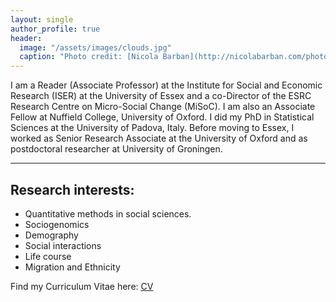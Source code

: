 ```yaml
---
layout: single
author_profile: true
header:
  image: "/assets/images/clouds.jpg"
  caption: "Photo credit: [Nicola Barban](http://nicolabarban.com/photography)"
---
```



I am a Reader (Associate Professor) at the Institute for Social and Economic Research (ISER) at the University of Essex and a co-Director of the ESRC Research Centre on Micro-Social Change (MiSoC). I am also an Associate Fellow at Nuffield College, University of Oxford. I did my PhD in Statistical Sciences at the University of Padova, Italy. Before moving to Essex, I worked as Senior Research Associate at the University of Oxford and as postdoctoral researcher at University of Groningen.

***


## Research interests:

* Quantitative methods in social sciences.
* Sociogenomics 
* Demography
* Social interactions
* Life course
* Migration and Ethnicity

Find my Curriculum Vitae here: [CV](Barban_cvAUG2018.pdf)



	

